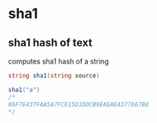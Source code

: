 # sha1

## sha1 hash of text

computes sha1 hash of a string

```csharp
string sha1(string source)
```

```csharp
sha1("a")
/*
86F7E437FAA5A7FCE15D1DDCB9EAEAEA377667B8
*/
```

